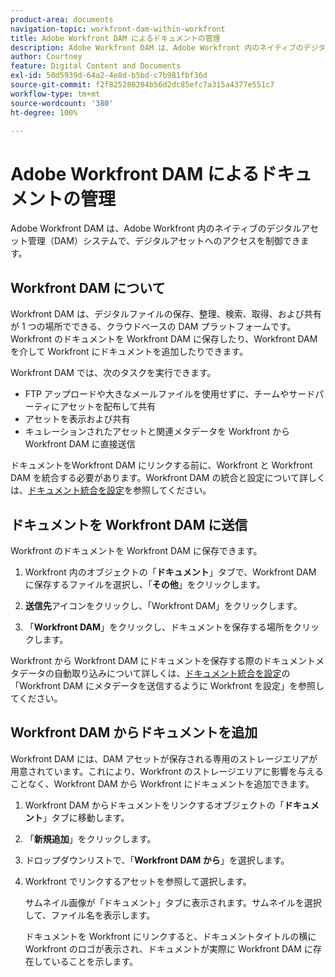 ```yaml
---
product-area: documents
navigation-topic: workfront-dam-within-workfront
title: Adobe Workfront DAM によるドキュメントの管理
description: Adobe Workfront DAM は、Adobe Workfront 内のネイティブのデジタルアセット管理（DAM）システムで、デジタルアセットへのアクセスを制御できます。
author: Courtney
feature: Digital Content and Documents
exl-id: 50d5939d-64a2-4e8d-b5bd-c7b981fbf36d
source-git-commit: f2f825280204b56d2dc85efc7a315a4377e551c7
workflow-type: tm+mt
source-wordcount: '380'
ht-degree: 100%

---
```


# Adobe Workfront DAM によるドキュメントの管理

Adobe Workfront DAM は、Adobe Workfront 内のネイティブのデジタルアセット管理（DAM）システムで、デジタルアセットへのアクセスを制御できます。

## Workfront DAM について

Workfront DAM は、デジタルファイルの保存、整理、検索、取得、および共有が 1 つの場所でできる、クラウドベースの DAM プラットフォームです。Workfront のドキュメントを Workfront DAM に保存したり、Workfront DAM を介して Workfront にドキュメントを追加したりできます。

Workfront DAM では、次のタスクを実行できます。

* FTP アップロードや大きなメールファイルを使用せずに、チームやサードパーティにアセットを配布して共有
* アセットを表示および共有
* キュレーションされたアセットと関連メタデータを Workfront から Workfront DAM に直接送信

ドキュメントをWorkfront DAM にリンクする前に、Workfront と Workfront DAM を統合する必要があります。Workfront DAM の統合と設定について詳しくは、[ドキュメント統合を設定](../../administration-and-setup/configure-integrations/configure-document-integrations.md)を参照してください。

## ドキュメントを Workfront DAM に送信

Workfront のドキュメントを Workfront DAM に保存できます。

1. Workfront 内のオブジェクトの「**ドキュメント**」タブで、Workfront DAM に保存するファイルを選択し、「**その他**」をクリックします。

1. **送信先**&#x200B;アイコンをクリックし、「Workfront DAM」をクリックします。

1. 「**Workfront DAM**」をクリックし、ドキュメントを保存する場所をクリックします。

Workfront から Workfront DAM にドキュメントを保存する際のドキュメントメタデータの自動取り込みについて詳しくは、[ドキュメント統合を設定](../../administration-and-setup/configure-integrations/configure-document-integrations.md)の「Workfront DAM にメタデータを送信するように Workfront を設定」を参照してください。

## Workfront DAM からドキュメントを追加

Workfront DAM には、DAM アセットが保存される専用のストレージエリアが用意されています。これにより、Workfront のストレージエリアに影響を与えることなく、Workfront DAM から Workfront にドキュメントを追加できます。 

1. Workfront DAM からドキュメントをリンクするオブジェクトの「**ドキュメント**」タブに移動します。
1. 「**新規追加**」をクリックします。

1. ドロップダウンリストで、「**Workfront DAM から**」を選択します。
1. Workfront でリンクするアセットを参照して選択します。

   サムネイル画像が「ドキュメント」タブに表示されます。サムネイルを選択して、ファイル名を表示します。 

   ドキュメントを Workfront にリンクすると、ドキュメントタイトルの横に Workfront のロゴが表示され、ドキュメントが実際に Workfront DAM に存在していることを示します。
